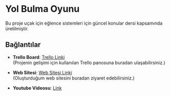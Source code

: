 # Yol Bulma Oyunu

Bu proje uçak için eğlence sistemleri için güncel konular dersi kapsamında üretilmiştir.

## Bağlantılar

- **Trello Board**: [Trello Linki](https://trello.com/b/ETXUgDnr/guncel-konular)  
  (Projenin gelişimi için kullanılan Trello panosuna buradan ulaşabilirsiniz.)

- **Web Sitesi**: [Web Sitesi Linki](https://serdaremirbostanci.github.io/YolBulmaOyunu/)  
  (Oluşturduğum web sitesini buradan ziyaret edebilirsiniz.)

- **Youtube Videosu**: [Link](https://youtu.be/Vrd_GvfAUg8?si=FZqC6N25FvmcgSPl)  

